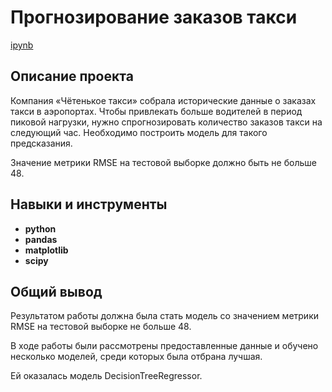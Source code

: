 # Прогнозирование заказов такси
[ipynb](https://github.com/aq2003/Portfolio/blob/main/Gold%20Recovery/P9_Portfolio.ipynb)

## Описание проекта

Компания «Чётенькое такси» собрала исторические данные о заказах такси в аэропортах. Чтобы привлекать больше водителей в период пиковой нагрузки, нужно спрогнозировать количество заказов такси на следующий час. Необходимо построить модель для такого предсказания.

Значение метрики RMSE на тестовой выборке должно быть не больше 48.

## Навыки и инструменты

- **python**
- **pandas**
- **matplotlib**
- **scipy**

## 

## Общий вывод

Результатом работы должна была стать модель со значением метрики RMSE на тестовой выборке не больше 48.

В ходе работы были рассмотрены предоставленные данные и обучено несколько моделей, среди которых была отбрана лучшая.

Ей оказалась модель DecisionTreeRegressor.